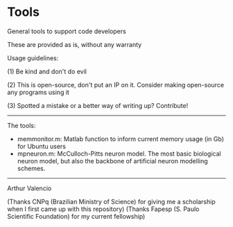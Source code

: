 # Tools

General tools to support code developers

These are provided as is, without any warranty

Usage guidelines:

(1) Be kind and don't do evil

(2) This is open-source, don't put an IP on it. Consider making open-source any programs using it

(3) Spotted a mistake or a better way of writing up? Contribute!

---------------------------

The tools:

* memmonitor.m: Matlab function to inform current memory usage (in Gb) for Ubuntu users
* mpneuron.m: McCulloch-Pitts neuron model. The most basic biological neuron model, but also the backbone of artificial neuron modelling schemes.

--------------------------
Arthur Valencio

(Thanks CNPq (Brazilian Ministry of Science) for giving me a scholarship when I first came up with this repository)
(Thanks Fapesp (S. Paulo Scientific Foundation) for my current fellowship)
